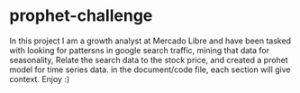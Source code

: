 # prophet-challenge

In this project I am a growth analyst at Mercado Libre and have been tasked with looking for pattersns in google search traffic, mining that data for seasonality, Relate the search data to the stock price, and created a prohet model for time series data. in the document/code file, each section will give context. Enjoy :)
